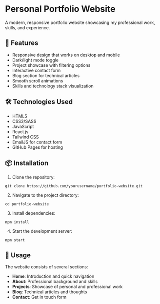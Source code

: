 # Personal Portfolio Website

A modern, responsive portfolio website showcasing my professional work, skills, and experience.

## 🚀 Features

- Responsive design that works on desktop and mobile
- Dark/light mode toggle
- Project showcase with filtering options
- Interactive contact form
- Blog section for technical articles
- Smooth scroll animations
- Skills and technology stack visualization

## 🛠️ Technologies Used

- HTML5
- CSS3/SASS
- JavaScript
- React.js
- Tailwind CSS
- EmailJS for contact form
- GitHub Pages for hosting

## 📦 Installation

1. Clone the repository:

`git clone https://github.com/yourusername/portfolio-website.git`

2. Navigate to the project directory:

`cd portfolio-website`

3. Install dependencies:

`npm install`

4. Start the development server:

`npm start`

## 📱 Usage

The website consists of several sections:

- **Home**: Introduction and quick navigation
- **About**: Professional background and skills
- **Projects**: Showcase of personal and professional work
- **Blog**: Technical articles and thoughts
- **Contact**: Get in touch form
